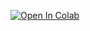 <a href="https://colab.research.google.com/github/Ironblade1/Extracting-Data-in-form-of-JSON-from-Multiple-pdfs/blob/main/Extracting_the_data_in_form_of_JSON_from_multiple_pdfs.ipynb"><img data-canonical-src="https://colab.research.google.com/assets/colab-badge.svg" alt="Open In Colab" src="https://camo.githubusercontent.com/f5e0d0538a9c2972b5d413e0ace04cecd8efd828d133133933dfffec282a4e1b/68747470733a2f2f636f6c61622e72657365617263682e676f6f676c652e636f6d2f6173736574732f636f6c61622d62616467652e737667"></a>
